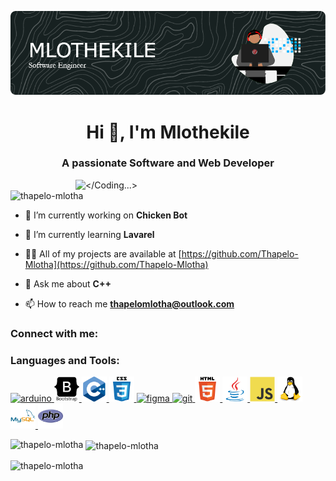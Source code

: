 ![Banner](https://github.com/Thapelo-Mlotha/accountImages/blob/0e73e0f2751decbd3256441e1ee4a426617cd8e0/github-header-image.png)
<h1 align="center">Hi 👋, I'm Mlothekile</h1>
<h3 align="center">A passionate Software and Web Developer</h3>
<img align="right" alt="</Coding...>" width="400" scr="[https://www.youtube.com/redirect?event=video_description&redir_token=QUFFLUhqazRFdVNvMlQ3WTJnRDEyelV0VXBicVNJS0ZZZ3xBQ3Jtc0tsRlFTV3ViY2lWOU1rcmU5TTFDcVNyT3NrMlVTejBrQkt3MFpnWjBDQUdTLUQ2cDhFM0ZSYlc3SDByY2NKbmlRek44RW5ncnNqM2wwR3BrSE1HRFNISmRJeHRBV1BFTF9vOGE2YVFkckNsUk9EaHUySQ&q=https%3A%2F%2Fcdn.dribbble.com%2Fusers%2F1162077%2Fscreenshots%2F3848914%2Fprogrammer.gif&v=G-EGDH50hGE](https://media.giphy.com/media/v1.Y2lkPTc5MGI3NjExOWY3NjY3YzIxZmEwYWMzOGQ0NDE1MjQxNTgzMzA5OTVhYjY5NmE0MCZlcD12MV9pbnRlcm5hbF9naWZzX2dpZklkJmN0PWc/xUA7bdpLxQhsSQdyog/giphy.gif)">



<p align="left"> <img src="https://komarev.com/ghpvc/?username=thapelo-mlotha&label=Profile%20views&color=0e75b6&style=flat" alt="thapelo-mlotha" /> </p>

- 🔭 I’m currently working on **Chicken Bot**

- 🌱 I’m currently learning **Lavarel**

- 👨‍💻 All of my projects are available at [https://github.com/Thapelo-Mlotha](https://github.com/Thapelo-Mlotha)

- 💬 Ask me about **C++**

- 📫 How to reach me **thapelomlotha@outlook.com**

<h3 align="left">Connect with me:</h3>
<p align="left">
</p>

<h3 align="left">Languages and Tools:</h3>
<p align="left"> <a href="https://www.arduino.cc/" target="_blank" rel="noreferrer"> <img src="https://cdn.worldvectorlogo.com/logos/arduino-1.svg" alt="arduino" width="40" height="40"/> </a> <a href="https://getbootstrap.com" target="_blank" rel="noreferrer"> <img src="https://raw.githubusercontent.com/devicons/devicon/master/icons/bootstrap/bootstrap-plain-wordmark.svg" alt="bootstrap" width="40" height="40"/> </a> <a href="https://www.w3schools.com/cpp/" target="_blank" rel="noreferrer"> <img src="https://raw.githubusercontent.com/devicons/devicon/master/icons/cplusplus/cplusplus-original.svg" alt="cplusplus" width="40" height="40"/> </a> <a href="https://www.w3schools.com/css/" target="_blank" rel="noreferrer"> <img src="https://raw.githubusercontent.com/devicons/devicon/master/icons/css3/css3-original-wordmark.svg" alt="css3" width="40" height="40"/> </a> <a href="https://www.figma.com/" target="_blank" rel="noreferrer"> <img src="https://www.vectorlogo.zone/logos/figma/figma-icon.svg" alt="figma" width="40" height="40"/> </a> <a href="https://git-scm.com/" target="_blank" rel="noreferrer"> <img src="https://www.vectorlogo.zone/logos/git-scm/git-scm-icon.svg" alt="git" width="40" height="40"/> </a> <a href="https://www.w3.org/html/" target="_blank" rel="noreferrer"> <img src="https://raw.githubusercontent.com/devicons/devicon/master/icons/html5/html5-original-wordmark.svg" alt="html5" width="40" height="40"/> </a> <a href="https://www.java.com" target="_blank" rel="noreferrer"> <img src="https://raw.githubusercontent.com/devicons/devicon/master/icons/java/java-original.svg" alt="java" width="40" height="40"/> </a> <a href="https://developer.mozilla.org/en-US/docs/Web/JavaScript" target="_blank" rel="noreferrer"> <img src="https://raw.githubusercontent.com/devicons/devicon/master/icons/javascript/javascript-original.svg" alt="javascript" width="40" height="40"/> </a> <a href="https://www.linux.org/" target="_blank" rel="noreferrer"> <img src="https://raw.githubusercontent.com/devicons/devicon/master/icons/linux/linux-original.svg" alt="linux" width="40" height="40"/> </a> <a href="https://www.mysql.com/" target="_blank" rel="noreferrer"> <img src="https://raw.githubusercontent.com/devicons/devicon/master/icons/mysql/mysql-original-wordmark.svg" alt="mysql" width="40" height="40"/> </a> <a href="https://www.php.net" target="_blank" rel="noreferrer"> <img src="https://raw.githubusercontent.com/devicons/devicon/master/icons/php/php-original.svg" alt="php" width="40" height="40"/> </a> </p>

<p><img align="left" src="https://github-readme-stats.vercel.app/api/top-langs?username=thapelo-mlotha&show_icons=true&locale=en&layout=compact" alt="thapelo-mlotha" /></p>

<p>&nbsp;<img align="center" src="https://github-readme-stats.vercel.app/api?username=thapelo-mlotha&show_icons=true&locale=en" alt="thapelo-mlotha" /></p>

<p><img align="center" src="https://github-readme-streak-stats.herokuapp.com/?user=thapelo-mlotha&" alt="thapelo-mlotha" /></p>
